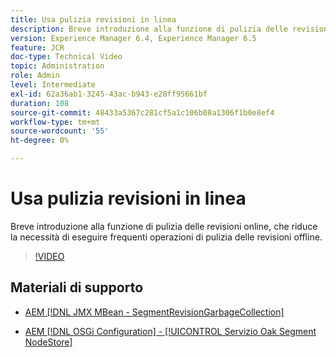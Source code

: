 ```yaml
---
title: Usa pulizia revisioni in linea
description: Breve introduzione alla funzione di pulizia delle revisioni online. La funzione di pulizia delle revisioni online riduce la necessità di eseguire frequenti operazioni di pulizia delle revisioni offline.
version: Experience Manager 6.4, Experience Manager 6.5
feature: JCR
doc-type: Technical Video
topic: Administration
role: Admin
level: Intermediate
exl-id: 62a36ab1-3245-43ac-b943-e28ff95661bf
duration: 108
source-git-commit: 48433a5367c281cf5a1c106b08a1306f1b0e8ef4
workflow-type: tm+mt
source-wordcount: '55'
ht-degree: 0%

---
```


# Usa pulizia revisioni in linea

Breve introduzione alla funzione di pulizia delle revisioni online, che riduce la necessità di eseguire frequenti operazioni di pulizia delle revisioni offline.

>[!VIDEO](https://video.tv.adobe.com/v/17004?quality=12&learn=on)

## Materiali di supporto

* [AEM [!DNL JMX MBean - SegmentRevisionGarbageCollection]](http://localhost:4502/system/console/jmx/org.apache.jackrabbit.oak%3Aname%3DSegment+node+store+revision+garbage+collection%2Ctype%3DSegmentRevisionGarbageCollection)

* [AEM [!DNL OSGi Configuration] - [!UICONTROL Servizio Oak Segment NodeStore]](http://localhost:4502/system/console/configMgr/org.apache.jackrabbit.oak.segment.SegmentNodeStoreService)
